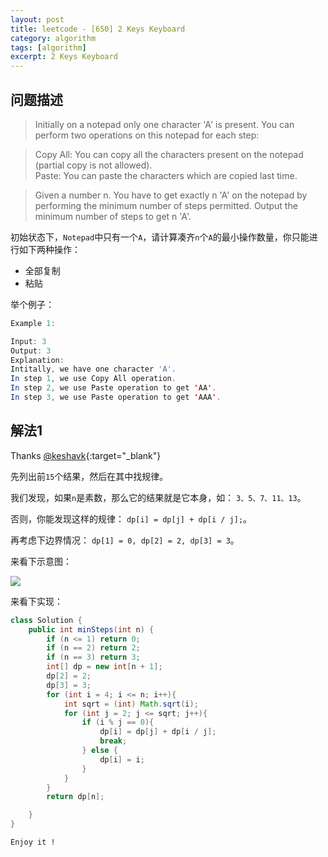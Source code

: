 ```yaml
---
layout: post
title: leetcode - [650] 2 Keys Keyboard
category: algorithm
tags: [algorithm]
excerpt: 2 Keys Keyboard
---
```


## 问题描述  

> Initially on a notepad only one character 'A' is present. You can perform two operations on this notepad for each step:  

> Copy All: You can copy all the characters present on the notepad (partial copy is not allowed).  
> Paste: You can paste the characters which are copied last time.  
 

> Given a number n. You have to get exactly n 'A' on the notepad by performing the minimum number of steps permitted. Output the minimum number of steps to get n 'A'.  

初始状态下，`Notepad`中只有一个`A`，请计算凑齐`n`个`A`的最小操作数量，你只能进行如下两种操作：  

- 全部复制  
- 粘贴 

举个例子：  

``` java
Example 1:

Input: 3
Output: 3
Explanation:
Intitally, we have one character 'A'.
In step 1, we use Copy All operation.
In step 2, we use Paste operation to get 'AA'.
In step 3, we use Paste operation to get 'AAA'.
```


## 解法1  

Thanks [@keshavk](https://leetcode.com/problems/2-keys-keyboard/discuss/105908/Very-Simple-Java-Solution-With-Detail-Explanation){:target="_blank"}  

先列出前`15`个结果，然后在其中找规律。  

我们发现，如果`n`是素数，那么它的结果就是它本身，如： `3、5、7、11、13`。  

否则，你能发现这样的规律： `dp[i] = dp[j] + dp[i / j];`。  

再考虑下边界情况：  `dp[1] = 0, dp[2] = 2, dp[3] = 3`。  

来看下示意图：  

![](https://yyc-images.oss-cn-beijing.aliyuncs.com/leetcode_650_using_dp.png)  


来看下实现：  


``` java
class Solution {
    public int minSteps(int n) {
        if (n <= 1) return 0;
        if (n == 2) return 2;
        if (n == 3) return 3;
        int[] dp = new int[n + 1];
        dp[2] = 2;
        dp[3] = 3;
        for (int i = 4; i <= n; i++){
            int sqrt = (int) Math.sqrt(i);
            for (int j = 2; j <= sqrt; j++){
                if (i % j == 0){
                    dp[i] = dp[j] + dp[i / j];
                    break;
                } else {
                    dp[i] = i;
                }
            }
        }
        return dp[n];

    }
}
```

`Enjoy it ! `